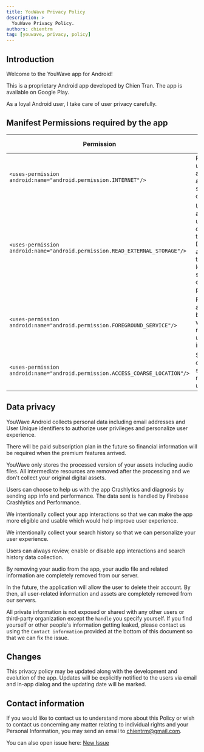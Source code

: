 ```yaml
---
title: YouWave Privacy Policy
description: >
  YouWave Privacy Policy.
authors: chientrm
tag: [youwave, privacy, policy]
---
```


## Introduction

Welcome to the YouWave app for Android!

This is a proprietary Android app developed by Chien Tran. The app is available on Google Play.

As a loyal Android user, I take care of user privacy carefully.

## Manifest Permissions required by the app

| Permission                                                                    | Why it is required                                                                                                     |
| ----------------------------------------------------------------------------- | ---------------------------------------------------------------------------------------------------------------------- |
| `<uses-permission android:name="android.permission.INTERNET"/>`               | Retrieving, uploading, and playing audio streams online                                                                |
| `<uses-permission android:name="android.permission.READ_EXTERNAL_STORAGE"/>`  | Uploading audio from user's devices to the cloud. Download audio from the cloud to local storage for offline playback. |
| `<uses-permission android:name="android.permission.FOREGROUND_SERVICE"/>`     | Playing audio in the background without required user intervention.                                                    |
| `<uses-permission android:name="android.permission.ACCESS_COARSE_LOCATION"/>` | Suggestion of audios shared by nearby users.                                                                           |

## Data privacy

YouWave Android collects personal data including email addresses and User Unique identifiers to authorize user
privileges and personalize user experience.

There will be paid subscription plan in the future so financial information will be required when the premium features
arrived.

YouWave only stores the processed version of your assets including audio files. All intermediate resources are removed
after the processing and we don't collect your original digital assets.

Users can choose to help us with the app Crashlytics and diagnosis by sending app info and performance. The data sent is
handled by Firebase Crashlytics and Performance.

We intentionally collect your app interactions so that we can make the app more eligible and usable which would help
improve user experience.

We intentionally collect your search history so that we can personalize your user experience.

Users can always review, enable or disable app interactions and search history data collection.

By removing your audio from the app, your audio file and related information are completely removed from our server.

In the future, the application will allow the user to delete their account. By then, all user-related information and
assets are completely removed from our servers.

All private information is not exposed or shared with any other users or third-party organization except the `handle` you specify yourself. If you find yourself or other people's information getting leaked, please contact us using the `Contact information` provided at the bottom of this document so that we can fix the issue.

## Changes

This privacy policy may be updated along with the development and evolution of the app. Updates will be explicitly
notified to the users via email and in-app dialog and the updating date will be marked.

## Contact information

If you would like to contact us to understand more about this Policy or wish to contact us concerning any matter
relating to individual rights and your Personal Information, you may send an email to [chientrm@gmail.com](mailto:chientrm@gmail.com).

You can also open issue here: [New Issue](https://github.com/chientrm/youwave-public/issues/new)

